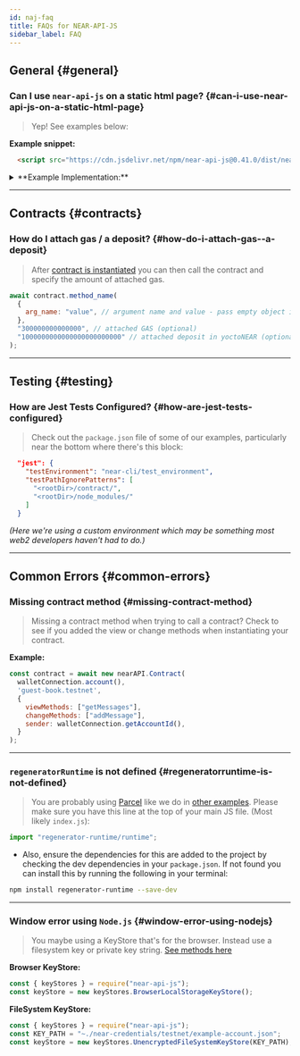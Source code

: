 ```yaml
---
id: naj-faq
title: FAQs for NEAR-API-JS
sidebar_label: FAQ
---
```


## General {#general}


### Can I use `near-api-js` on a static html page? {#can-i-use-near-api-js-on-a-static-html-page}

> Yep! See examples below:

**Example snippet:**

```html
  <script src="https://cdn.jsdelivr.net/npm/near-api-js@0.41.0/dist/near-api-js.min.js"></script>
```

<details>
<summary>**Example Implementation:** </summary>
<p>

```html
<!DOCTYPE html>
<html lang="en">

<head>
  <meta charset="UTF-8">
  <meta http-equiv="X-UA-Compatible" content="IE=edge">
  <meta name="viewport" content="width=device-width, initial-scale=1.0">
  <title>Document</title>
</head>

<body>
  <ul id="messages"></ul>
  <textarea id="text" placeholder="Add Message"></textarea>
  <button id="add-text">Add Text</button>
  <script src="https://cdn.jsdelivr.net/npm/near-api-js@0.41.0/dist/near-api-js.min.js"></script>
  <script>
    // connect to NEAR
    const near = new nearApi.Near({
      keyStore: new nearApi.keyStores.BrowserLocalStorageKeyStore(),
      networkId: 'testnet',
      nodeUrl: 'https://rpc.testnet.near.org',
      walletUrl: 'https://wallet.testnet.near.org'
    });
    
    // connect to the NEAR Wallet
    const wallet = new nearApi.WalletConnection(near, 'my-app');

    // connect to a NEAR smart contract
    const contract = new nearApi.Contract(wallet.account(), 'guest-book.testnet', {
      viewMethods: ['getMessages'],
      changeMethods: ['addMessage']
    });

    const button = document.getElementById('add-text');
    if (!wallet.isSignedIn()) {
      button.textContent = 'SignIn with NEAR'
    }

    // call the getMessages view method
    contract.getMessages()
      .then(messages => {
        const ul = document.getElementById('messages');
        messages.forEach(message => {
          const li = document.createElement('li');
          li.textContent = `${message.sender} - ${message.text}`;
          ul.appendChild(li);
        })
      });

    // Either sign in or call the addMessage change method on button click
    document.getElementById('add-text').addEventListener('click', () => {
      if (wallet.isSignedIn()) {
        contract.addMessage({
          args: { text: document.getElementById('text').value },
          amount: nearApi.utils.format.parseNearAmount('1')
        })
      } else {
        wallet.requestSignIn({
          contractId: 'guest-book.testnet',
          methodNames: ['getMessages', 'addMessage']
        });
      }
    });
  </script>
</body>

</html>
```

</p>
</details>

---

## Contracts {#contracts}

### How do I attach gas / a deposit? {#how-do-i-attach-gas--a-deposit}

> After [contract is instantiated](/docs/api/naj-quick-reference#load-contract) you can then call the contract and specify the amount of attached gas.

```js
await contract.method_name(
  {
    arg_name: "value", // argument name and value - pass empty object if no args required
  },
  "300000000000000", // attached GAS (optional)
  "1000000000000000000000000" // attached deposit in yoctoNEAR (optional)
);
```

---

## Testing {#testing}

### How are Jest Tests Configured? {#how-are-jest-tests-configured}

> Check out the `package.json` file of some of our examples, particularly near the bottom where there's this block:

```json
  "jest": {
    "testEnvironment": "near-cli/test_environment",
    "testPathIgnorePatterns": [
      "<rootDir>/contract/",
      "<rootDir>/node_modules/"
    ]
  }
```

_(Here we're using a custom environment which may be something most web2 developers haven't had to do.)_

---

## Common Errors {#common-errors}

### Missing contract method {#missing-contract-method}

> Missing a contract method when trying to call a contract? Check to see if you added the view or change methods when instantiating your contract.

**Example:**
```js
const contract = await new nearAPI.Contract(
  walletConnection.account(),
  'guest-book.testnet',
  {
    viewMethods: ["getMessages"],  
    changeMethods: ["addMessage"], 
    sender: walletConnection.getAccountId(),
  }
);
```

---

### `regeneratorRuntime` is not defined {#regeneratorruntime-is-not-defined}

> You are probably using [Parcel](https://parceljs.org/) like we do in [other examples](https://near.dev). Please make sure you have this line at the top of your main JS file. (Most likely `index.js`):

```js
import "regenerator-runtime/runtime";
```

- Also, ensure the dependencies for this are added to the project by checking the dev dependencies in your `package.json`. If not found you can install this by running the following in your terminal:

```bash
npm install regenerator-runtime --save-dev
```

---

### Window error using `Node.js` {#window-error-using-nodejs}

> You maybe using a KeyStore that's for the browser. Instead use a filesystem key or private key string. [See methods here](/docs/api/naj-quick-reference#key-store)

**Browser KeyStore:**

```js
const { keyStores } = require("near-api-js");
const keyStore = new keyStores.BrowserLocalStorageKeyStore();
```

**FileSystem KeyStore:**

```js
const { keyStores } = require("near-api-js");
const KEY_PATH = "~./near-credentials/testnet/example-account.json";
const keyStore = new keyStores.UnencryptedFileSystemKeyStore(KEY_PATH);
```
